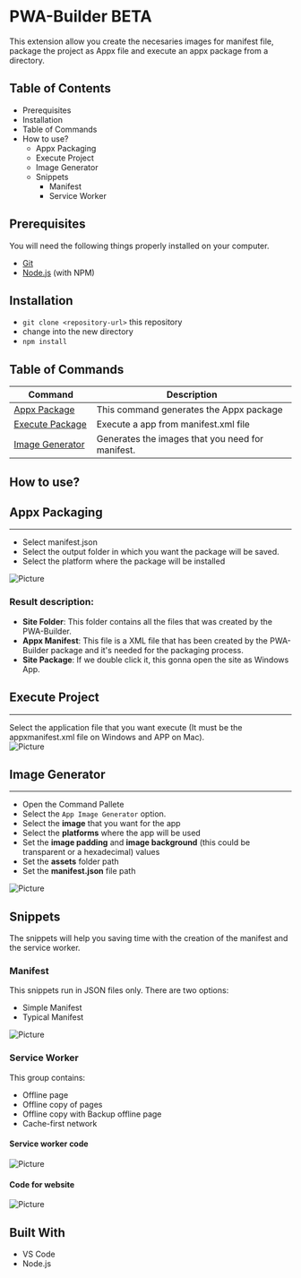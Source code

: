 # __PWA-Builder BETA__

This extension allow you create the necesaries images for manifest file, package the project as Appx file and execute an appx package from a directory.

## __Table of Contents__

* Prerequisites
* Installation
* Table of Commands
* How to use?
  * Appx Packaging
  * Execute Project
  * Image Generator
  * Snippets
    * Manifest
    * Service Worker
  

## Prerequisites

You will need the following things properly installed on your computer.

* [Git](http://git-scm.com/)
* [Node.js](http://nodejs.org/) (with NPM)

## Installation

* `git clone <repository-url>` this repository
* change into the new directory
* `npm install`

## __Table of Commands__

|  **&nbsp;&nbsp;&nbsp;&nbsp;&nbsp;&nbsp;Command&nbsp;&nbsp;&nbsp;&nbsp;&nbsp;&nbsp;** | **Description** |
| ----------------- | --------------- |
| <a href="README.md#appxpackage">Appx Package</a>       | This command generates the Appx package |
| <a href="README.md#exepackage">Execute Package</a>    | Execute a app from manifest.xml file |
| <a href="README.md#imggen">Image Generator</a>    | Generates the images that you need for manifest.   |


## __How to use?__

<div id="appxpackage"></div>

## Appx Packaging
<hr>

* Select manifest.json
* Select the output folder in which you want the package will be saved.
* Select the platform where the package will be installed

![Picture](Readme-Files/AppxPackaging-Images/AppxPackagingProcess.gif)

### Result description: 

* __Site Folder__: This folder contains all the files that was created by the PWA-Builder.
* __Appx Manifest__: This file is a XML file that has been created by the PWA-Builder package and it's needed for the packaging process.
* __Site Package__: If we double click it, this gonna open the site as Windows App.
<div id="exepackage"></div>


## Execute Project
<hr>

Select the application file that you want execute (It must be the appxmanifest.xml file on Windows and APP on Mac). <br>
![Picture](Readme-Files/ExecuteProject-Images/ExecuteProjectProcess.gif)

<div id="imggen"></div>


## Image Generator
<hr>


* Open the Command Pallete 
* Select the `App Image Generator` option.
* Select the __image__ that you want for the app
* Select the __platforms__ where the app will be used 
* Set the __image padding__ and __image background__ (this could be transparent or a hexadecimal) values
* Set the __assets__ folder path
* Set the __manifest.json__ file path 

![Picture](Readme-Files/ImageGenerator-Images/ImageGeneratorProcess.gif)

## Snippets

The snippets will help you saving time with the creation of the manifest and the service worker.

### Manifest

This snippets run in JSON files only. There are two options:
* Simple Manifest
* Typical Manifest

![Picture](Readme-Files/Snippets-images/Manifest/SnippetManifest.gif)

### Service Worker

This group contains:

* Offline page
* Offline copy of pages 
* Offline copy with Backup offline page 
* Cache-first network

#### Service worker code

![Picture](Readme-Files/Snippets-images/ServiceWorker/SnippetSWCode.gif)


#### Code for website

![Picture](Readme-Files/Snippets-images/ServiceWorker/SnippetSWWeb.gif)


## Built With

* VS Code
* Node.js

